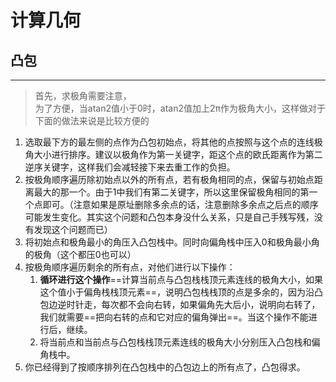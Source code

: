 # 计算几何  
## 凸包  
***

> 首先，求极角需要注意，  
> 为了方便，当atan2值小于0时，atan2值加上2π作为极角大小，这样做对于下面的做法来说是比较方便的  

1. 选取最下方的最左侧的点作为凸包初始点，将其他的点按照与这个点的连线极角大小进行排序。建议以极角作为第一关键字，距这个点的欧氏距离作为第二逆序关键字，这样我们会减轻接下来去重工作的负担。  
2. 按极角顺序遍历除初始点以外的所有点，若有极角相同的点，保留与初始点距离最大的那一个。由于1中我们有第二关键字，所以这里保留极角相同的第一个点即可。（注意如果是原址删除多余点的话，注意删除多余点之后点的顺序可能发生变化。其实这个问题和凸包本身没什么关系，只是自己手残写残，没有发现这个问题而已）  
3. 将初始点和极角最小的角压入凸包栈中。同时向偏角栈中压入0和极角最小角的极角（这个都压0也可以）  
4. 按极角顺序遍历剩余的所有点，对他们进行以下操作：  
    1. **循环进行这个操作**==计算当前点与凸包栈栈顶元素连线的极角大小，如果这个值小于偏角栈栈顶元素==，说明凸包栈栈顶的点是多余的，因为沿凸包边逆时针走，每次都不会向右转，如果偏角先大后小，说明向右转了，我们就需要==把向右转的点和它对应的偏角弹出==。当这个操作不能进行后，继续。  
    2. 将当前点和当前点与凸包栈栈顶元素连线的极角大小分别压入凸包栈和偏角栈中。  
5. 你已经得到了按顺序排列在凸包栈中的凸包边上的所有点了，凸包得求。  